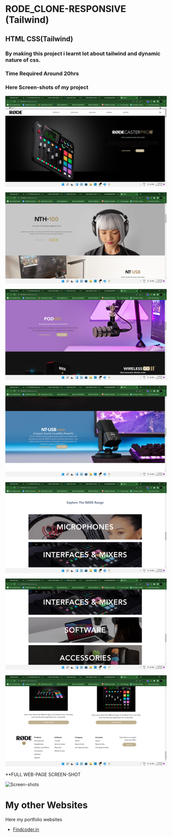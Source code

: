 # RODE_CLONE-RESPONSIVE (Tailwind)
## **HTML** **CSS**(Tailwind)

### By making this project i learnt lot about tailwind and dynamic nature of css.

### Time Required Around **20hrs**

### Here **Screen-shots** of my project

![Screen-shots](images/Screenshot%20(164).png)

![Screen-shots](images/Screenshot%20(165).png)

![Screen-shots](images/Screenshot%20(166).png)

![Screen-shots](images/Screenshot%20(167).png)

![Screen-shots](images/Screenshot%20(168).png)

![Screen-shots](images/Screenshot%20(169).png)

![Screen-shots](images/Screenshot%20(171).png)

**FULL WEB-PAGE SCREEN-SHOT

![Screen-shots](images/FullWebPage.png)


# My other Websites

Here my portfolio websites 

- [Findcoder.in](https://www.findcoder.io/u/raavan)